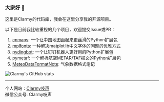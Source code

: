 ### 大家好 👋

这里是Clarmy的代码库，我会在这里分享我的开源项目。

以下是目前我比较重视的几个项目，欢迎提交Issue或PR：

1. [cnmaps](https://github.com/Clarmy/cnmaps): 一个让中国地图画起来更丝滑的Python扩展包
2. [mplfonts](https://github.com/Clarmy/mplfonts): 一种解决matplotlib中文字体的问题的优雅方式
3. [pydingbot](https://github.com/Clarmy/pydingbot): 一个让钉钉机器人更好用的Python扩展包
4. [pymetaf](https://github.com/Clarmy/pymetaf): 一个解析航空METAR/TAF报文的Python扩展包
5. [MeteoDataFormatNote](): 气象数据格式笔记



![Clarmy's GitHub stats](https://github-readme-stats.vercel.app/api?username=clarmy&show_icons=true)


---
个人网站：[Clarmy吱声](www.clarmy.net)   
微信公众号: Clarmy吱声
